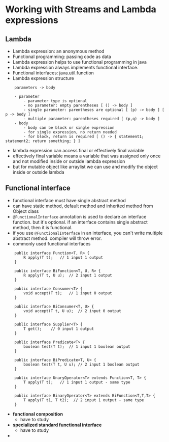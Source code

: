 # Working with Streams and Lambda expressions

## Lambda
- Lambda expression: an anonymous method
- Functional programming: passing code as data
- Lambda expression helps to use functional programming in java
- Lambda expression always implements functional interface.
- Functional interfaces: java.util.function
- Lambda expression structure
```
    parameters -> body
   
    - parameter
        - parameter type is optional
        - no parameter: empty parentheses [ () -> body ]
        - single parameter: parentheses are optional [ (p) -> body ] [ p -> body ]
        - multiple parameter: parentheses required [ (p,q) -> body ]
    - body  
        - body can be block or single expression
        - for single expression, no return needed
        - for block, return is required [ () -> { statement1; statement2; return something; } ] 
```
- lambda expression can access final or effectively final variable
- effectively final variable means a variable that was assigned only once and not modified inside or outside lambda expression
- but for mutable object like arraylist we can use and modify the object inside or outside lambda


## Functional interface
- functional interface must have single abstract method
- can have static method, default method and inherited method from Object class
- ```@FunctionalInterface``` annotation is used to declare an interface function. but it's optional. if an interface contains single abstract method, then it is functional.
- if you use ```@FunctionalInterface``` in an interface, you can't write multiple abstract method. compiler will throw error.
- commonly used functional interfaces
```
    public interface Function<T, R> {
        R apply(T t);   // 1 input 1 output
    }
    
    public interface BiFunction<T, U, R> {
        R apply(T t, U u);  // 2 input 1 output
    }
    
    public interface Consumer<T> {
        void accept(T t);   // 1 input 0 output
    }
    
    public interface BiConsumer<T, U> {
        void accept(T t, U u);  // 2 input 0 output
    }
    
    public interface Supplier<T> {
        T get();    // 0 input 1 output
    }
    
    public interface Predicate<T> {
        boolean test(T t);  // 1 input 1 boolean output
    }
    
    public interface BiPredicate<T, U> {
        boolean test(T t, U u); // 2 input 1 boolean output
    }
    
    public interface UnaryOperator<T> extends Function<T, T> {
        T apply(T t);   // 1 input 1 output - same type
    }
    
    public interface BinaryOperator<T> extends BiFunction<T,T,T> {
        T apply(T t1, T t2);  // 2 input 1 output - same type
    }
```
- **functional composition**
  - have to study
- **specialized standard functional interface**
  - have to study
- 
